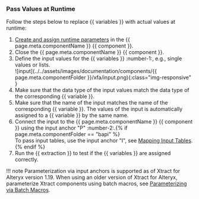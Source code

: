 
### Pass Values at Runtime

Follow the steps below to replace {{ variables }} with actual values at runtime:

1. [Create and assign runtime parameters](#create-runtime-parameters) in the {{ page.meta.componentName }} {{ component }}.
2. Close the {{ page.meta.componentName }} {{ component }}.
3. Define the input values for the {{ variables }} :number-1:, e.g., single values or lists.<br>
![input](../../assets/images/documentation/components/{{ page.meta.componentFolder }}/xfa/input.png){:class="img-responsive" }
4. Make sure that the data type of the input values match the data type of the corresponding {{ variable }}.
5. Make sure that the name of the input matches the name of the corresponding {{ variable }}. The values of the input is automatically assigned to a {{ variable }} by the same name.
6. Connect the input to the {{ page.meta.componentName }} {{ component }} using the input anchor "P" :number-2:.{% if page.meta.componentFolder == "bapi" %}<br>To pass input tables, use the input anchor "I", see [Mapping Input Tables](input-and-output.md#map-input-tables).{% endif %}
7. Run the {{ extraction }} to test if the {{ variables }} are assigned correctly.

!!! note 
	Parameterization via input anchors is supported as of Xtract for Alteryx version 1.19. 
	When using an older version of Xtract for Alteryx, parameterize Xtract components using batch macros, see [Parameterizing via Batch Macros](../../knowledge-base/parameterization-via-batch-macros.md).

